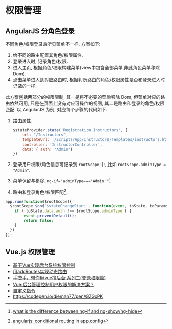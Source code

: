 # 权限管理

## AngularJS 分角色登录

不同角色/权限登录后所见菜单不一样. 方案如下:

1. 给不同的路由配置其角色/权限属性.
2. 登录进入时, 记录角色/权限.
3. 进入主页, 根据角色/权限构建菜单(view中包含全部菜单,非此角色菜单移除 Dom).
4. 点击菜单进入到对应路由时, 根据判断路由的角色/权限属性是否和登录进入时记录的一样.

此方案包括两部分的权限限制, 其一是将不必要的菜单移除 Dom, 但菜单对应的路由依然可用, 只是在页面上没有对应可操作的视图, 其二是路由和登录的角色/权限匹配. 以 AngularJS 为例, 对应每个步骤的代码如下.

1. 路由属性.

    ```javascript
    $stateProvider.state('Registration.Instructors', {
        url: "/Instructors",
        templateUrl: '/Scripts/App/Instructors/Templates/instructors.html',
        controller: 'InstructorController',
        data: { auth: "Admin"}
    })
    ```

2. 登录用户权限/角色信息可记录到 `rootScope` 中, 比如 `rootScope.adminType = "Admin"`.
3. 菜单保留与移除. `ng-if="adminType==='Admin'"`[^AngularJSDifferenceNgifNgshow].
4. 路由和登录角色/权限匹配[^AngularJSConditionalRouting].

```javascript
app.run(function($rootScope){
  $rootScope.$on('$stateChangeStart', function(event, toState, toParams, fromState, fromParams){
    if ( toState.data.auth !== $rootScope.adminType ) {
        event.preventDefault();
        return false;
    }
  })
});
```

[^AngularJSConditionalRouting]: [angularjs: conditional routing in app.config](http://stackoverflow.com/questions/20978248/angularjs-conditional-routing-in-app-config)
[^AngularJSDifferenceNgifNgshow]: [what is the difference between ng-if and ng-show/ng-hide](http://stackoverflow.com/questions/19177732/what-is-the-difference-between-ng-if-and-ng-show-ng-hide)

## Vue.js 权限管理

- [基于Vue实现后台系统权限控制](http://refined-x.com/2017/08/29/%E5%9F%BA%E4%BA%8EVue%E5%AE%9E%E7%8E%B0%E5%90%8E%E5%8F%B0%E7%B3%BB%E7%BB%9F%E6%9D%83%E9%99%90%E6%8E%A7%E5%88%B6/)
- [用addRoutes实现动态路由](http://refined-x.com/2017/09/01/%E7%94%A8addRoutes%E5%AE%9E%E7%8E%B0%E5%8A%A8%E6%80%81%E8%B7%AF%E7%94%B1/)
- [手摸手，带你用vue撸后台 系列二(登录权限篇)](https://juejin.im/post/591aa14f570c35006961acac)
- [Vue 后台管理控制用户权限的解决方案？](https://www.zhihu.com/question/58991978)
- [自定义指令](https://cn.vuejs.org/v2/guide/custom-directive.html)
- <https://codepen.io/diemah77/pen/GZGxPK>
